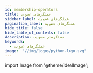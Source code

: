 ```yaml
---
id: membership-operators
title: عملگرهای عضویت
sidebar_label: عملگرهای عضویت
pagination_label: عملگرهای عضویت
hide_title: false
hide_table_of_contents: false
description: عملگرهای عضویت
keywords:
  - عملگرهای عضویت
image:  "//img/logos/python-logo.svg"
---
```


import Image from '@theme/IdealImage';
